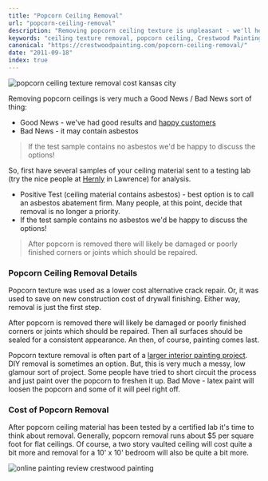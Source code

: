 ```yaml
---
title: "Popcorn Ceiling Removal"
url: "popcorn-ceiling-removal"
description: "Removing popcorn ceiling texture is unpleasant - we'll help find the options that make sense for you. Be sure to test for asbestos if built before 1985."
keywords: "ceiling texture removal, popcorn ceiling, Crestwood Painting, Kansas City, paint contractor"
canonical: "https://crestwoodpainting.com/popcorn-ceiling-removal/"
date: "2011-09-18"
index: true
---
```


![popcorn ceiling texture removal cost kansas city](/images/popcorn-ceiling-300x200.jpg)

Removing popcorn ceilings is very much a Good News / Bad News sort of thing:

- Good News - we've had good results and [happy customers](/reviews/)
- Bad News - it may contain asbestos

> If the test sample contains no asbestos we'd be happy to discuss the options!

So, first have several samples of your ceiling material sent to a testing lab (try the nice people at [Hernly](http://www.hernly.com) in Lawrence) for analysis.

- Positive Test (ceiling material contains asbestos) - best option is to call an asbestos abatement firm. Many people, at this point, decide that removal is no longer a priority.
- If the test sample contains no asbestos we'd be happy to discuss the options!

> After popcorn is removed there will likely be damaged or poorly finished corners or joints which should be repaired.

### Popcorn Ceiling Removal Details

Popcorn texture was used as a lower cost alternative crack repair. Or, it was used to save on new construction cost of drywall finishing. Either way, removal is just the first step.

After popcorn is removed there will likely be damaged or poorly finished corners or joints which should be repaired. Then all surfaces should be sealed for a consistent appearance. An then, of course, painting comes last.

Popcorn texture removal is often part of a [larger interior painting project](/interior-painter-kansas-city/). DIY removal is sometimes an option. But, this is very much a messy, low glamour sort of project. Some people have tried to short circuit the process and just paint over the popcorn to freshen it up. Bad Move - latex paint will loosen the popcorn and some of it will peel right off.

### Cost of Popcorn Removal

After popcorn ceiling material has been tested by a certified lab it's time to think about removal. Generally, popcorn removal runs about $5 per square foot for flat ceilings. Of course, a two story vaulted ceiling will cost quite a bit more and removal for a 10' x 10' bedroom will also be quite a bit more.

![online painting review crestwood painting](/images/A-Google-User6.jpg)
